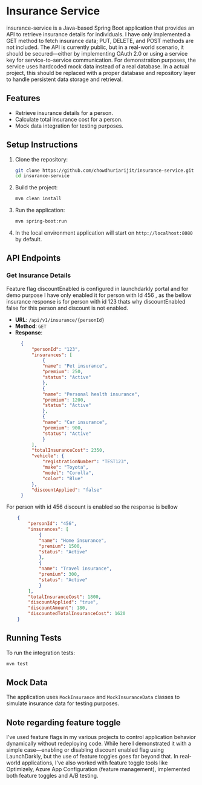 # Insurance Service

insurance-service is a Java-based Spring Boot application that provides an API to retrieve insurance details for individuals. I have only implemented a GET method to fetch insurance data; PUT, DELETE, and POST methods are not included. The API is currently public, but in a real-world scenario, it should be secured—either by implementing OAuth 2.0 or using a service key for service-to-service communication.
For demonstration purposes, the service uses hardcoded mock data instead of a real database. In a actual project, this should be replaced with a proper database and repository layer to handle persistent data storage and retrieval.

## Features
- Retrieve insurance details for a person.
- Calculate total insurance cost for a person.
- Mock data integration for testing purposes.


## Setup Instructions
1. Clone the repository:
   ```bash
   git clone https://github.com/chowdhuriarijit/insurance-service.git
   cd insurance-service
   ```

2. Build the project:
   ```bash
   mvn clean install
   ```

3. Run the application:
   ```bash
   mvn spring-boot:run
   ```

4. In the local environment application will start on `http://localhost:8080` by default.

## API Endpoints
### Get Insurance Details
Feature flag discountEnabled is configured in launchdarkly portal and for demo purpose I have only enabled it for person with Id 456 , as the bellow insurance response is for person with id 123 thats why discountEnabled false for this person and discount is not enabled. 
- **URL**: `/api/v1/insurance/{personId}`
- **Method**: `GET`
- **Response**:
  ```json
    {
        "personId": "123",
        "insurances": [
            {
            "name": "Pet insurance",
            "premium": 250,
            "status": "Active"
            },
            {
            "name": "Personal health insurance",
            "premium": 1200,
            "status": "Active"
            },
            {
            "name": "Car insurance",
            "premium": 900,
            "status": "Active"
            }
        ],
        "totalInsuranceCost": 2350,
        "vehicle": {
            "registrationNumber": "TEST123",
            "make": "Toyota",
            "model": "Corolla",
            "color": "Blue"
        },
        "discountApplied": "false"
    }
  ```
For person with id 456 discount is enabled so the response is bellow
```json
    {
        "personId": "456",
        "insurances": [
            {
            "name": "Home insurance",
            "premium": 1500,
            "status": "Active"
            },
            {
            "name": "Travel insurance",
            "premium": 300,
            "status": "Active"
            }
        ],
        "totalInsuranceCost": 1800,
        "discountApplied": "true",
        "discountAmount": 180,
        "discountedTotalInsuranceCost": 1620
    }
  ```

## Running Tests
To run the integration tests:
```bash
mvn test
```

## Mock Data
The application uses `MockInsurance` and `MockInsuranceData` classes to simulate insurance data for testing purposes.

## Note regarding feature toggle
I've used feature flags in my various projects to control application behavior dynamically without redeploying code. While here I demonstrated it with a simple case—enabling or disabling discount enabled flag  using LaunchDarkly, but the use of feature toggles goes far beyond that.
In real-world applications, I've also worked with feature toggle tools like Optimizely, Azure App Configuration (feature management),  implemented both feature toggles and A/B testing.

